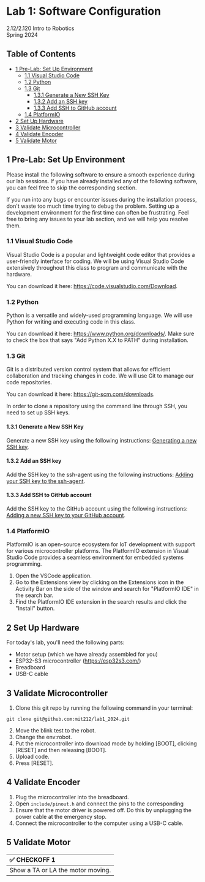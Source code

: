 # Lab 1: Software Configuration

2.12/2.120 Intro to Robotics  
Spring 2024

## Table of Contents
- [1 Pre-Lab: Set Up Environment](#1-pre-lab-set-up-environment)
  - [1.1 Visual Studio Code](#11-visual-studio-code)
  - [1.2 Python](#12-python)
  - [1.3 Git](#13-git)
    - [1.3.1 Generate a New SSH Key](#131-generate-a-new-ssh-key)
    - [1.3.2 Add an SSH key](#132-add-an-ssh-key)
    - [1.3.3 Add SSH to GitHub account](#133-add-ssh-to-github-account)
  - [1.4 PlatformIO](#14-platformio)
- [2 Set Up Hardware](#2-set-up-hardware)
- [3 Validate Microcontroller](#3-validate-microcontroller)
- [4 Validate Encoder](#4-validate-encoder)
- [5 Validate Motor](#5-validate-motor)

## 1 Pre-Lab: Set Up Environment
Please install the following software to ensure a smooth experience during our lab sessions. If you have already installed any of the following software, you can feel free to skip the corresponding section.

If you run into any bugs or encounter issues during the installation process, don't waste too much time trying to debug the problem. Setting up a development environment for the first time can often be frustrating. Feel free to bring any issues to your lab section, and we will help you resolve them.

### 1.1 Visual Studio Code

Visual Studio Code is a popular and lightweight code editor that provides a user-friendly interface for coding. We will be using Visual Studio Code extensively throughout this class to program and communicate with the hardware.

You can download it here: https://code.visualstudio.com/Download. 

### 1.2 Python

Python is a versatile and widely-used programming language. We will use Python for writing and executing code in this class.

You can download it here: https://www.python.org/downloads/. Make sure to check the box that says "Add Python X.X to PATH" during installation.

### 1.3 Git

Git is a distributed version control system that allows for efficient collaboration and tracking changes in code. We will use Git to manage our code repositories.

You can download it here: https://git-scm.com/downloads.

In order to clone a repository using the command line through SSH, you need to set up SSH keys.

#### 1.3.1 Generate a New SSH Key

Generate a new SSH key using the following instructions: [Generating a new SSH key](https://docs.github.com/en/authentication/connecting-to-github-with-ssh/generating-a-new-ssh-key-and-adding-it-to-the-ssh-agent#generating-a-new-ssh-key).

#### 1.3.2 Add an SSH key

Add the SSH key to the ssh-agent using the following instructions: [Adding your SSH key to the ssh-agent](https://docs.github.com/en/authentication/connecting-to-github-with-ssh/generating-a-new-ssh-key-and-adding-it-to-the-ssh-agent#adding-your-ssh-key-to-the-ssh-agent).

#### 1.3.3 Add SSH to GitHub account

Add the SSH key to the GitHub account using the following instructions: [Adding a new SSH key to your GitHub account](https://docs.github.com/en/authentication/connecting-to-github-with-ssh/adding-a-new-ssh-key-to-your-github-account
).

### 1.4 PlatformIO

PlatformIO is an open-source ecosystem for IoT development with support for various microcontroller platforms. The PlatformIO extension in Visual Studio Code provides a seamless environment for embedded systems programming.

1. Open the VSCode application.
2. Go to the Extensions view by clicking on the Extensions icon in the Activity Bar on the side of the window and search for "PlatformIO IDE" in the search bar.
3. Find the PlatformIO IDE extension in the search results and click the "Install" button.

## 2 Set Up Hardware

For today's lab, you'll need the following parts:
- Motor setup (which we have already assembled for you)
- ESP32-S3 microcontroller (https://esp32s3.com/)
- Breadboard
- USB-C cable

## 3 Validate Microcontroller
1. Clone this git repo by running the following command in your terminal: 
```
git clone git@github.com:mit212/lab1_2024.git
```
2. Move the blink test to the robot.
3. Change the env:robot.
4. Put the microcontroller into download mode by holding [BOOT], clicking [RESET] and then releasing [BOOT].
5. Upload code.
6. Press [RESET].

## 4 Validate Encoder
1. Plug the microcontroller into the breadboard.
2. Open `include/pinout.h` and connect the pins to the corresponding 
3. Ensure that the motor driver is powered off. Do this by unplugging the power cable at the emergency stop.
4. Connect the microcontroller to the computer using a USB-C cable.

## 5 Validate Motor


| :white_check_mark: CHECKOFF 1 |
|:------------------------------|
| Show a TA or LA the motor moving.    |